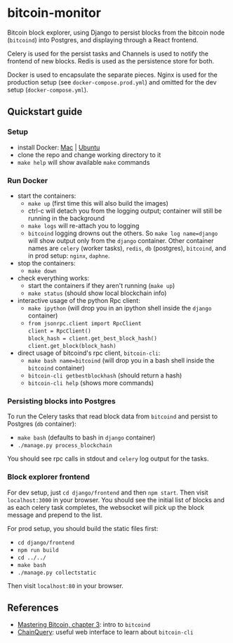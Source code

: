 # bitcoin-monitor
Bitcoin block explorer, using Django to persist blocks from the bitcoin node (`bitcoind`) into Postgres, and displaying through a React frontend.

Celery is used for the persist tasks and Channels is used to notify the frontend of new blocks.  Redis is used as the persistence store for both.

Docker is used to encapsulate the separate pieces.  Nginx is used for the production setup (see `docker-compose.prod.yml`) and omitted for the dev setup (`docker-compose.yml`).

## Quickstart guide

### Setup
- install Docker: [Mac](https://www.docker.com/docker-mac) | [Ubuntu](https://www.docker.com/docker-ubuntu)
- clone the repo and change working directory to it
- `make help` will show available `make` commands

### Run Docker

- start the containers:
  - `make up` (first time this will also build the images)
  - ctrl-c will detach you from the logging output; container will still be running in the background
  - `make logs` will re-attach you to logging
  - `bitcoind` logging drowns out the others.  So `make log name=django` will show output only from the `django` container.  Other container names are `celery` (worker tasks), `redis`, `db` (postgres), `bitcoind`, and in prod setup: `nginx`, `daphne`. 
- stop the containers:
  - `make down`
- check everything works:
  - start the containers if they aren't running (`make up`)
  - `make status` (should show local blockchain info)
- interactive usage of the python Rpc client:
  - `make ipython` (will drop you in an ipython shell inside the `django` container)
  - `from jsonrpc.client import RpcClient`\
    `client = RpcClient()`\
    `block_hash = client.get_best_block_hash()`\
    `client.get_block(block_hash)`
- direct usage of bitcoind's rpc client, `bitcoin-cli`:
  - `make bash name=bitcoind` (will drop you in a bash shell inside the `bitcoind` container)
  - `bitcoin-cli getbestblockhash` (should return a hash)
  - `bitcoin-cli help` (shows more commands)
  
### Persisting blocks into Postgres

To run the Celery tasks that read block data from `bitcoind` and persist to Postgres (`db` container):
- `make bash` (defaults to bash in `django` container)
- `./manage.py process_blockchain`

You should see rpc calls in stdout and `celery` log output for the tasks.

### Block explorer frontend

For dev setup, just `cd django/frontend` and then `npm start`.  Then visit `localhost:3000` in your browser.  You should see the initial list of blocks and as each celery task completes, the websocket will pick up the block message and prepend to the list.

For prod setup, you should build the static files first:
- `cd django/frontend`
- `npm run build`
- `cd ../../`
- `make bash`
- `./manage.py collectstatic`

Then visit `localhost:80` in your browser.

## References
* [Mastering Bitcoin, chapter 3](https://github.com/bitcoinbook/bitcoinbook/blob/develop/ch03.asciidoc): intro to `bitcoind`
* [ChainQuery](http://chainquery.com/bitcoin-api): useful web interface to learn about `bitcoin-cli`
